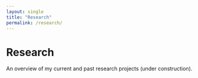 ```yaml
---
layout: single
title: "Research"
permalink: /research/
---
```


# Research

An overview of my current and past research projects (under construction).
